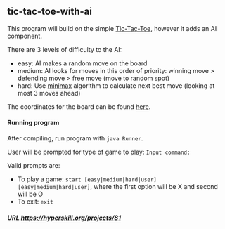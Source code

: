 ## tic-tac-toe-with-ai

This program will build on the simple [Tic-Tac-Toe](https://github.com/adnanizm/jetbrains-academy-easy/tree/master/tic-tac-toe), however it adds an AI component.

There are 3 levels of difficulty to the AI:
- easy: AI makes a random move on the board
- medium: AI looks for moves in this order of priority: winning move > defending move > free move (move to random spot)
- hard: Use [minimax](https://www.freecodecamp.org/news/how-to-make-your-tic-tac-toe-game-unbeatable-by-using-the-minimax-algorithm-9d690bad4b37) algorithm to calculate next best move (looking at most 3 moves ahead)

The coordinates for the board can be found [here](https://github.com/adnanizm/jetbrains-academy-easy/blob/master/tic-tac-toe/README.md#tic-tac-toe-grid-board-coordinates).

#### Running program
After compiling, run program with `java Runner`.

User will be prompted for type of game to play: `Input command:`

Valid prompts are:
- To play a game: `start [easy|medium|hard|user] [easy|medium|hard|user]`, where the first option will be X and second will be O
- To exit: `exit`

##### URL https://hyperskill.org/projects/81
